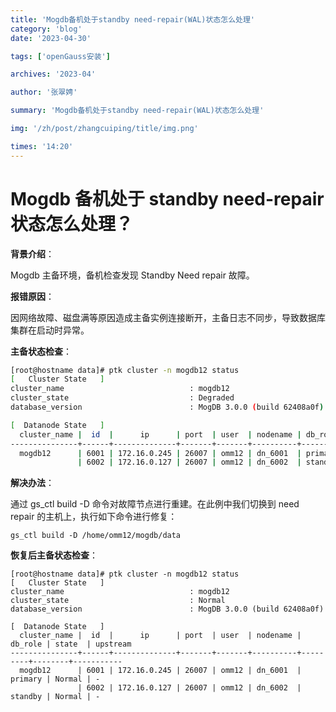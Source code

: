 ```yaml
---
title: 'Mogdb备机处于standby need-repair(WAL)状态怎么处理'
category: 'blog'
date: '2023-04-30'

tags: ['openGauss安装']

archives: '2023-04'

author: '张翠娉'

summary: 'Mogdb备机处于standby need-repair(WAL)状态怎么处理'

img: '/zh/post/zhangcuiping/title/img.png'

times: '14:20'
---
```


# Mogdb 备机处于 standby need-repair 状态怎么处理？

**背景介绍**：

Mogdb 主备环境，备机检查发现 Standby Need repair 故障。

**报错原因**：

因网络故障、磁盘满等原因造成主备实例连接断开，主备日志不同步，导致数据库集群在启动时异常。

**主备状态检查**：

```bash
[root@hostname data]# ptk cluster -n mogdb12 status
[   Cluster State   ]
cluster_name                            : mogdb12
cluster_state                           : Degraded
database_version                        : MogDB 3.0.0 (build 62408a0f)

[  Datanode State   ]
  cluster_name |  id  |      ip      | port  | user  | nodename | db_role |               state                | upstream
---------------+------+--------------+-------+-------+----------+---------+------------------------------------+-----------
  mogdb12      | 6001 | 172.16.0.245 | 26007 | omm12 | dn_6001  | primary | Normal                             | -
               | 6002 | 172.16.0.127 | 26007 | omm12 | dn_6002  | standby | Need repair(System id not matched) | -
```

**解决办法**：

通过 gs_ctl build -D 命令对故障节点进行重建。在此例中我们切换到 need repair 的主机上，执行如下命令进行修复：

```
gs_ctl build -D /home/omm12/mogdb/data
```

**恢复后主备状态检查**：

```
[root@hostname data]# ptk cluster -n mogdb12 status
[   Cluster State   ]
cluster_name                            : mogdb12
cluster_state                           : Normal
database_version                        : MogDB 3.0.0 (build 62408a0f)

[  Datanode State   ]
  cluster_name |  id  |      ip      | port  | user  | nodename | db_role | state  | upstream
---------------+------+--------------+-------+-------+----------+---------+--------+-----------
  mogdb12      | 6001 | 172.16.0.245 | 26007 | omm12 | dn_6001  | primary | Normal | -
               | 6002 | 172.16.0.127 | 26007 | omm12 | dn_6002  | standby | Normal | -
```
